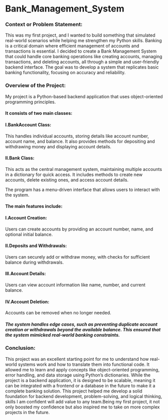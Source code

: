 # Bank_Management_System
<h3>Context or Problem Statement:</h3>
This was my first project, and I wanted to build something that simulated real-world scenarios while helping me strengthen my Python skills. Banking is a critical domain where efficient management of accounts and transactions is essential. I decided to create a Bank Management System that could handle core banking operations like creating accounts, managing transactions, and deleting accounts, all through a simple and user-friendly backend interface. The goal was to develop a system that replicates basic banking functionality, focusing on accuracy and reliability.


<h3>Overview of the Project:</h3>
My project is a Python-based backend application that uses object-oriented programming principles. 
<h4>It consists of two main classes:</h4>
<h4>I.BankAccount Class:</h4>This handles individual accounts, storing details like account number, account name, and balance. It also provides methods for depositing and withdrawing money and displaying account details.

<h4>II.Bank Class:</h4>This acts as the central management system, maintaining multiple accounts in a dictionary for quick access. It includes methods to create new accounts, delete existing ones, and access account details.

The program has a menu-driven interface that allows users to interact with the system.
<h4>The main features include:</h4>

<h4>I.Account Creation:</h4>Users can create accounts by providing an account number, name, and optional initial balance.

<h4>II.Deposits and Withdrawals:</h4>Users can securely add or withdraw money, with checks for sufficient balance during withdrawals.

<h4>III.Account Details:</h4>Users can view account information like name, number, and current balance.

<h4>IV.Account Deletion:</h4>Accounts can be removed when no longer needed.

<h5>The system handles edge cases, such as preventing duplicate account creation or withdrawals beyond the available balance. This ensured that the system mimicked real-world banking constraints.</h5>

<h3>Conclusion:</h3>
This project was an excellent starting point for me to understand how real-world systems work and how to translate them into functional code. It allowed me to learn and apply concepts like object-oriented programming, error handling, and data storage using Python’s dictionaries. While the project is a backend application, it is designed to be scalable, meaning it can be integrated with a frontend or a database in the future to make it a complete banking solution. This project helped me develop a solid foundation for backend development, problem-solving, and logical thinking, skills I am confident will add value to any team.Being my first project, it not only boosted my confidence but also inspired me to take on more complex projects in the future.
